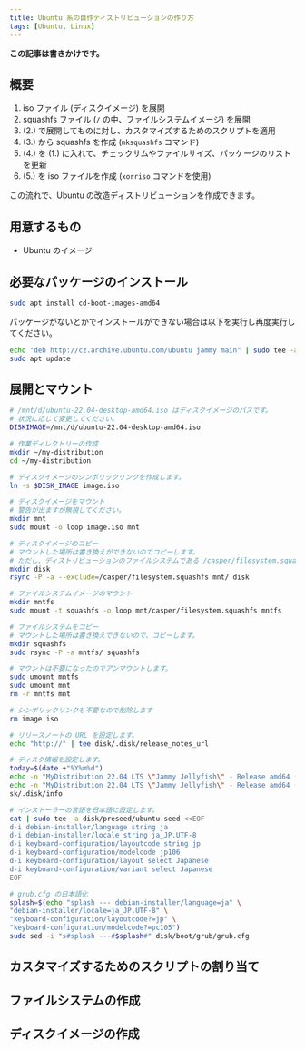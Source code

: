 ```yaml
---
title: Ubuntu 系の自作ディストリビューションの作り方
tags: [Ubuntu, Linux]
---
```


**この記事は書きかけです。**

## 概要
1. iso ファイル (ディスクイメージ) を展開
2. squashfs ファイル (`/` の中、ファイルシステムイメージ) を展開
3. (2.) で展開してものに対し、カスタマイズするためのスクリプトを適用
4. (3.) から squashfs を作成 (`mksquashfs` コマンド)
5. (4.) を (1.) に入れて、チェックサムやファイルサイズ、パッケージのリストを更新
6. (5.) を iso ファイルを作成 (`xorriso` コマンドを使用)

この流れで、Ubuntu の改造ディストリビューションを作成できます。

## 用意するもの
- Ubuntu のイメージ

## 必要なパッケージのインストール
```bash
sudo apt install cd-boot-images-amd64
```

パッケージがないとかでインストールができない場合は以下を実行し再度実行してください。

```bash
echo "deb http://cz.archive.ubuntu.com/ubuntu jammy main" | sudo tee -a /etc/apt/sources.list
sudo apt update
```

## 展開とマウント
```bash
# /mnt/d/ubuntu-22.04-desktop-amd64.iso はディスクイメージのパスです。
# 状況に応じて変更してください。
DISKIMAGE=/mnt/d/ubuntu-22.04-desktop-amd64.iso

# 作業ディレクトリーの作成
mkdir ~/my-distribution
cd ~/my-distribution

# ディスクイメージのシンボリックリンクを作成します。
ln -s $DISK_IMAGE image.iso

# ディスクイメージをマウント
# 警告が出ますが無視してください。
mkdir mnt
sudo mount -o loop image.iso mnt

# ディスクイメージのコピー
# マウントした場所は書き換えができないのでコピーします。
# ただし、ディストリビューションのファイルシステムである /casper/filesystem.squashfs は除外してコピーします。
mkdir disk
rsync -P -a --exclude=/casper/filesystem.squashfs mnt/ disk

# ファイルシステムイメージのマウント
mkdir mntfs
sudo mount -t squashfs -o loop mnt/casper/filesystem.squashfs mntfs

# ファイルシステムをコピー
# マウントした場所は書き換えできないので、コピーします。
mkdir squashfs
sudo rsync -P -a mntfs/ squashfs

# マウントは不要になったのでアンマウントします。
sudo umount mntfs
sudo umount mnt
rm -r mntfs mnt

# シンボリックリンクも不要なので削除します
rm image.iso

# リリースノートの URL を設定します。
echo "http://" | tee disk/.disk/release_notes_url

# ディスク情報を設定します。
today=$(date +"%Y%m%d")
echo -n "MyDistribution 22.04 LTS \"Jammy Jellyfish\" - Release amd64 ($today)" | tee 
echo -n "MyDistribution 22.04 LTS \"Jammy Jellyfish\" - Release amd64 ($today)" | sudo tee di
sk/.disk/info

# インストーラーの言語を日本語に設定します。
cat | sudo tee -a disk/preseed/ubuntu.seed <<EOF
d-i debian-installer/language string ja
d-i debian-installer/locale string ja_JP.UTF-8
d-i keyboard-configuration/layoutcode string jp
d-i keyboard-configuration/modelcode jp106
d-i keyboard-configuration/layout select Japanese
d-i keyboard-configuration/variant select Japanese
EOF

# grub.cfg の日本語化
splash=$(echo "splash --- debian-installer/language=ja" \
"debian-installer/locale=ja_JP.UTF-8" \
"keyboard-configuration/layoutcode?=jp" \
"keyboard-configuration/modelcode?=pc105")
sudo sed -i "s#splash ---#$splash#" disk/boot/grub/grub.cfg
```

## カスタマイズするためのスクリプトの割り当て 

## ファイルシステムの作成

## ディスクイメージの作成

